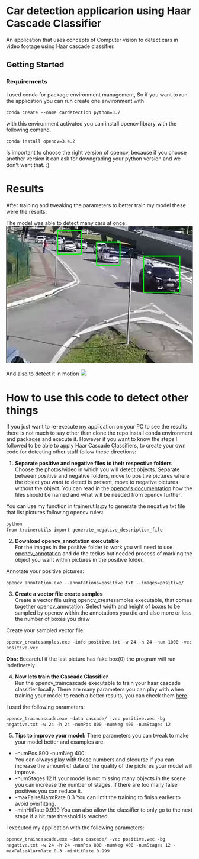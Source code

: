 # Car detection applicarion using Haar Cascade Classifier
An application that uses concepts of Computer vision to detect cars in video footage using Haar cascade classifier. 

## Getting Started

### Requirements 

I used conda for package environment management, So if you want to run the application you can run create one environment with

```
conda create --name cardetection python=3.7
```
with this environment activated you can install opencv library with the following comand.

```
conda install opencv=3.4.2
```

Is important to choose the right version of opencv, because if you choose another version it can ask for downgrading your python version and we don't want that. :)

# Results

After training and tweaking the parameters to better train my model these were the results:

The model was able to detect many cars at once:
![](docs/images/cars_detected.PNG)

And also to detect it in motion
![](docs/images/car_detected.gif)

# How to use this code to detect other things

If you just want to re-execute my application on your PC to see the results there is not much to say other than clone the repo install conda environment and packages and execute it. However if you want to know the steps I followed to be able to apply Haar Cascade Classifiers, to create your own code for detecting other stuff follow these directions:

1. **Separate positive and negative files to their respective folders**  
Choose the photos/video in which you will detect objects. Separate between positive and negative folders, move to positive pictures where the object you want to detect is present, move to negative pictures without the object. You can read in the [opencv's documentation](https://docs.opencv.org/4.2.0/dc/d88/tutorial_traincascade.html) how the files should be named and what will be needed from opencv further.

You can use my function in trainerutils.py to generate the negative.txt file that list pictures following opencv rules:
```
python
from trainerutils import generate_negative_description_file
```

2. **Download opencv_annotation executable**  
For the images in the positive folder to work you will need to use [opencv_annotation](https://sourceforge.net/projects/opencvlibrary/files/opencv-win/) and do the tedius but needed process of marking the object you want within pictures in the positive folder.

Annotate your positive pictures:
```
opencv_annotation.exe --annotations=positive.txt --images=positive/
```

3. **Create a vector file create samples**  
Create a vector file using opencv_createsamples executable, that comes together opencv_annotation. Select width and height of boxes to be sampled by opencv within the annotations you did and also more or less the number of boxes you draw  

Create your sampled vector file:
```
opencv_createsamples.exe -info positive.txt -w 24 -h 24 -num 1000 -vec positive.vec
```

**Obs:** Becareful if the last picture has fake box(0) the program will run indefinetely .

4. **Now lets train the Cascade Classifier**  
Run the opencv_traincascade executable to train your haar cascade classifier locally. There are many parameters you can play with when training your model to reach a better results, you can check them [here](https://docs.opencv.org/4.2.0/dc/d88/tutorial_traincascade.html).

I used the following parameters:
```
opencv_traincascade.exe -data cascade/ -vec positive.vec -bg negative.txt -w 24 -h 24 -numPos 800 -numNeg 400 -numStages 12
```

5. **Tips to improve your model:**
There parameters you can tweak to make your model better and examples are:
+ -numPos 800 -numNeg 400:  
You can always play with those numbers and ofcourse if you can increase the amount of data or the quality of the pictures your model will improve. 
+ -numStages 12
If your model is not missing many objects in the scene you can increase the number of stages, if there are too many false positives you can reduce it.
+ -maxFalseAlarmRate 0.3
You can limit the training to finish earlier to avoid overfitting.
+ -minHitRate 0.999
You can also allow the classifier to only go to the next stage if a hit rate threshold is reached.  

I executed my application with the following parameters:
```
opencv_traincascade.exe -data cascade/ -vec positive.vec -bg negative.txt -w 24 -h 24 -numPos 800 -numNeg 400 -numStages 12 -maxFalseAlarmRate 0.3 -minHitRate 0.999
```